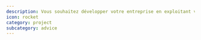 ```yaml
---
description: Vous souhaitez développer votre entreprise en exploitant vos données ? Plus qu'une solution unique, nous proposons une <b>équipe de talents</b> en data science et développement informatique prête à réfléchir avec vous et développer un produit qui s'adapte parfaitement à votre contexte.
icon: rocket
category: project
subcategory: advice
---
```

